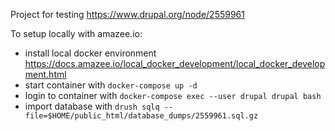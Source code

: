 Project for testing https://www.drupal.org/node/2559961

To setup locally with amazee.io:
- install local docker environment https://docs.amazee.io/local_docker_development/local_docker_development.html
- start container with `docker-compose up -d`
- login to container with `docker-compose exec --user drupal drupal bash`
- import database with `drush sqlq --file=$HOME/public_html/database_dumps/2559961.sql.gz`
